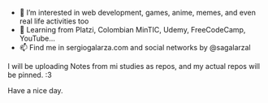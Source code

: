 - 👀 I’m interested in web development, games, anime, memes, and even real life activities too
- 🌱 Learning from Platzi, Colombian MinTIC, Udemy, FreeCodeCamp, YouTube...
- 📫 Find me in sergiogalarza.com and social networks by @sagalarzal

I will be uploading Notes from mi studies as repos, and my actual repos will be pinned. :3

Have a nice day.
